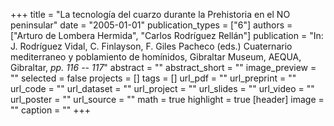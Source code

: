 +++
title = "La tecnología del cuarzo durante la Prehistoria en el NO peninsular"
date = "2005-01-01"
publication_types = ["6"]
authors = ["Arturo de Lombera Hermida", "Carlos Rodríguez Rellán"]
publication = "In: J. Rodríguez Vidal, C. Finlayson, F. Giles Pacheco (eds.) Cuaternario mediterraneo y poblamiento de homínidos, Gibraltar Museum, AEQUA, Gibraltar, _pp. 116 -- 117_"
abstract = ""
abstract_short = ""
image_preview = ""
selected = false
projects = []
tags = []
url_pdf = ""
url_preprint = ""
url_code = ""
url_dataset = ""
url_project = ""
url_slides = ""
url_video = ""
url_poster = ""
url_source = ""
math = true
highlight = true
[header]
image = ""
caption = ""
+++
